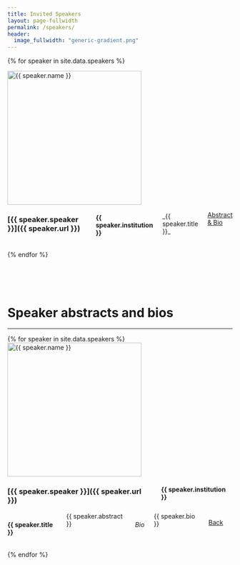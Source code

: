 ```yaml
---
title: Invited Speakers
layout: page-fullwidth
permalink: /speakers/
header:
  image_fullwidth: "generic-gradient.png"
---
```


{% for speaker in site.data.speakers %}

<div id="{{ speaker.UID }}Summary"></div>
<div class="row">
	<div class="large-1 columns"></div>
	<div class="small-8 medium-3 columns">
	  <img src="{{ site.baseurl }}/assets/img/people/{{ speaker.thumbnail}}"  alt="{{ speaker.name }}" style="width: 300px" />
	</div>

<div class="small-12 medium-9 large-7 columns" markdown="1">

### [{{ speaker.speaker }}]({{ speaker.url }})

#### {{ speaker.institution }}

<br />
_{{ speaker.title }}_ <br />

<!-- <a href="#{{ speaker.UID }}Detail"> Abstract and Bio</a> -->
<a href="#{{ speaker.UID }}Detail">Abstract & Bio</a>
</div>

<div class="large-1 columns"></div>
</div>

{% endfor %}

<br />
<br />
<br />
<h1> Speaker abstracts and bios </h1>
<hr/>
{% for speaker in site.data.speakers %}

<div id="{{ speaker.UID }}Detail"></div>
<div class="row">
	<div class="large-1 columns"></div>
	<div class="small-8 medium-3 columns">
	  <img src="{{ site.baseurl }}/assets/img/people/{{ speaker.thumbnail}}"  alt="{{ speaker.name }}" style="width: 300px" />
	</div>

<div class="small-12 medium-9 large-7 columns" markdown="1">

### [{{ speaker.speaker }}]({{ speaker.url }})

#### {{ speaker.institution }}

</div>
</div>
<div class="row">
<div class="large-1 columns"></div>
<div class="large-10 medium-12 columns" markdown="1">
<h4>{{ speaker.title }}</h4>
{{ speaker.abstract }}
<br /> <br />
<h6> Bio </h6>
{{ speaker.bio }}

<a href="#{{ speaker.UID }}Summary">Back</a>

<hr />
</div>
<div class="large-1 columns"></div>
</div>

{% endfor %}
